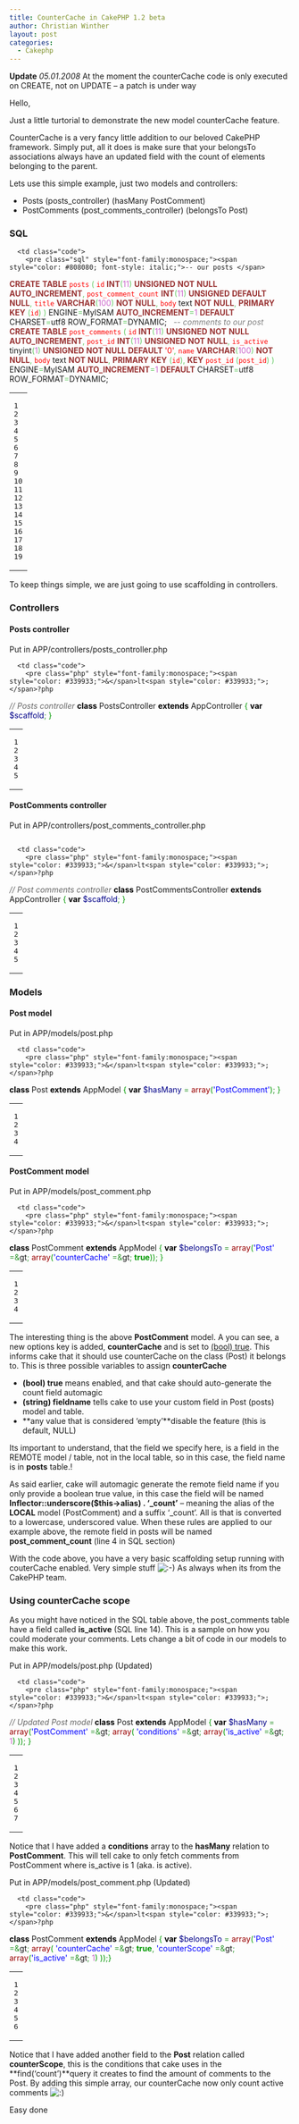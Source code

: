 ```yaml
---
title: CounterCache in CakePHP 1.2 beta
author: Christian Winther
layout: post
categories:
  - Cakephp
---
```

**Update**
*05.01.2008* At the moment the counterCache code is only executed on CREATE, not on UPDATE &#8211; a patch is under way

Hello,

Just a little turtorial to demonstrate the new model counterCache feature.

CounterCache is a very fancy little addition to our beloved CakePHP framework.
Simply put, all it does is make sure that your belongsTo associations always have an updated field with the count of elements belonging to the parent.

Lets use this simple example, just two models and controllers:

*   Posts (posts_controller) (hasMany PostComment)
*   PostComments (post\_comments\_controller) (belongsTo Post)

### SQL

<div class="wp_syntax">
  <table>
    <tr>
      <td class="line_numbers">
        <pre>1
2
3
4
5
6
7
8
9
10
11
12
13
14
15
16
17
18
19
</pre>
      </td>

      <td class="code">
        <pre class="sql" style="font-family:monospace;"><span style="color: #808080; font-style: italic;">-- our posts </span>
<span style="color: #993333; font-weight: bold;">CREATE</span> <span style="color: #993333; font-weight: bold;">TABLE</span> <span style="color: #ff0000;">`posts`</span> <span style="color: #66cc66;">&#40;</span>
  <span style="color: #ff0000;">`id`</span> <span style="color: #993333; font-weight: bold;">INT</span><span style="color: #66cc66;">&#40;</span><span style="color: #cc66cc;">11</span><span style="color: #66cc66;">&#41;</span> <span style="color: #993333; font-weight: bold;">UNSIGNED</span> <span style="color: #993333; font-weight: bold;">NOT</span> <span style="color: #993333; font-weight: bold;">NULL</span> <span style="color: #993333; font-weight: bold;">AUTO_INCREMENT</span><span style="color: #66cc66;">,</span>
  <span style="color: #ff0000;">`post_comment_count`</span> <span style="color: #993333; font-weight: bold;">INT</span><span style="color: #66cc66;">&#40;</span><span style="color: #cc66cc;">11</span><span style="color: #66cc66;">&#41;</span> <span style="color: #993333; font-weight: bold;">UNSIGNED</span> <span style="color: #993333; font-weight: bold;">DEFAULT</span> <span style="color: #993333; font-weight: bold;">NULL</span><span style="color: #66cc66;">,</span>
  <span style="color: #ff0000;">`title`</span> <span style="color: #993333; font-weight: bold;">VARCHAR</span><span style="color: #66cc66;">&#40;</span><span style="color: #cc66cc;">100</span><span style="color: #66cc66;">&#41;</span> <span style="color: #993333; font-weight: bold;">NOT</span> <span style="color: #993333; font-weight: bold;">NULL</span><span style="color: #66cc66;">,</span>
  <span style="color: #ff0000;">`body`</span> text <span style="color: #993333; font-weight: bold;">NOT</span> <span style="color: #993333; font-weight: bold;">NULL</span><span style="color: #66cc66;">,</span>
  <span style="color: #993333; font-weight: bold;">PRIMARY</span> <span style="color: #993333; font-weight: bold;">KEY</span>  <span style="color: #66cc66;">&#40;</span><span style="color: #ff0000;">`id`</span><span style="color: #66cc66;">&#41;</span>
<span style="color: #66cc66;">&#41;</span> ENGINE<span style="color: #66cc66;">=</span>MyISAM <span style="color: #993333; font-weight: bold;">AUTO_INCREMENT</span><span style="color: #66cc66;">=</span><span style="color: #cc66cc;">1</span> <span style="color: #993333; font-weight: bold;">DEFAULT</span> CHARSET<span style="color: #66cc66;">=</span>utf8 ROW_FORMAT<span style="color: #66cc66;">=</span>DYNAMIC;
&nbsp;
<span style="color: #808080; font-style: italic;">-- comments to our post </span>
<span style="color: #993333; font-weight: bold;">CREATE</span> <span style="color: #993333; font-weight: bold;">TABLE</span> <span style="color: #ff0000;">`post_comments`</span> <span style="color: #66cc66;">&#40;</span>
  <span style="color: #ff0000;">`id`</span> <span style="color: #993333; font-weight: bold;">INT</span><span style="color: #66cc66;">&#40;</span><span style="color: #cc66cc;">11</span><span style="color: #66cc66;">&#41;</span> <span style="color: #993333; font-weight: bold;">UNSIGNED</span> <span style="color: #993333; font-weight: bold;">NOT</span> <span style="color: #993333; font-weight: bold;">NULL</span> <span style="color: #993333; font-weight: bold;">AUTO_INCREMENT</span><span style="color: #66cc66;">,</span>
  <span style="color: #ff0000;">`post_id`</span> <span style="color: #993333; font-weight: bold;">INT</span><span style="color: #66cc66;">&#40;</span><span style="color: #cc66cc;">11</span><span style="color: #66cc66;">&#41;</span> <span style="color: #993333; font-weight: bold;">UNSIGNED</span> <span style="color: #993333; font-weight: bold;">NOT</span> <span style="color: #993333; font-weight: bold;">NULL</span><span style="color: #66cc66;">,</span>
  <span style="color: #ff0000;">`is_active`</span> tinyint<span style="color: #66cc66;">&#40;</span><span style="color: #cc66cc;">1</span><span style="color: #66cc66;">&#41;</span> <span style="color: #993333; font-weight: bold;">UNSIGNED</span> <span style="color: #993333; font-weight: bold;">NOT</span> <span style="color: #993333; font-weight: bold;">NULL</span> <span style="color: #993333; font-weight: bold;">DEFAULT</span> <span style="color: #ff0000;">'0'</span><span style="color: #66cc66;">,</span>
  <span style="color: #ff0000;">`name`</span> <span style="color: #993333; font-weight: bold;">VARCHAR</span><span style="color: #66cc66;">&#40;</span><span style="color: #cc66cc;">100</span><span style="color: #66cc66;">&#41;</span> <span style="color: #993333; font-weight: bold;">NOT</span> <span style="color: #993333; font-weight: bold;">NULL</span><span style="color: #66cc66;">,</span>
  <span style="color: #ff0000;">`body`</span> text <span style="color: #993333; font-weight: bold;">NOT</span> <span style="color: #993333; font-weight: bold;">NULL</span><span style="color: #66cc66;">,</span>
  <span style="color: #993333; font-weight: bold;">PRIMARY</span> <span style="color: #993333; font-weight: bold;">KEY</span>  <span style="color: #66cc66;">&#40;</span><span style="color: #ff0000;">`id`</span><span style="color: #66cc66;">&#41;</span><span style="color: #66cc66;">,</span>
  <span style="color: #993333; font-weight: bold;">KEY</span> <span style="color: #ff0000;">`post_id`</span> <span style="color: #66cc66;">&#40;</span><span style="color: #ff0000;">`post_id`</span><span style="color: #66cc66;">&#41;</span>
<span style="color: #66cc66;">&#41;</span> ENGINE<span style="color: #66cc66;">=</span>MyISAM <span style="color: #993333; font-weight: bold;">AUTO_INCREMENT</span><span style="color: #66cc66;">=</span><span style="color: #cc66cc;">1</span> <span style="color: #993333; font-weight: bold;">DEFAULT</span> CHARSET<span style="color: #66cc66;">=</span>utf8 ROW_FORMAT<span style="color: #66cc66;">=</span>DYNAMIC;</pre>
      </td>
    </tr>
  </table>
</div>

To keep things simple, we are just going to use scaffolding in controllers.

### Controllers

#### Posts controller

Put in APP/controllers/posts_controller.php

<div class="wp_syntax">
  <table>
    <tr>
      <td class="line_numbers">
        <pre>1
2
3
4
5
</pre>
      </td>

      <td class="code">
        <pre class="php" style="font-family:monospace;"><span style="color: #339933;">&</span>lt<span style="color: #339933;">;</span>?php
<span style="color: #666666; font-style: italic;">// Posts controller </span>
<span style="color: #000000; font-weight: bold;">class</span> PostsController <span style="color: #000000; font-weight: bold;">extends</span> AppController <span style="color: #009900;">&#123;</span>
    <span style="color: #000000; font-weight: bold;">var</span> <span style="color: #000088;">$scaffold</span><span style="color: #339933;">;</span>
<span style="color: #009900;">&#125;</span></pre>
      </td>
    </tr>
  </table>
</div>

#### PostComments controller

Put in APP/controllers/post\_comments\_controller.php

<pre></pre>

<div class="wp_syntax">
  <table>
    <tr>
      <td class="line_numbers">
        <pre>1
2
3
4
5
</pre>
      </td>

      <td class="code">
        <pre class="php" style="font-family:monospace;"><span style="color: #339933;">&</span>lt<span style="color: #339933;">;</span>?php
<span style="color: #666666; font-style: italic;">// Post comments controller </span>
<span style="color: #000000; font-weight: bold;">class</span> PostCommentsController <span style="color: #000000; font-weight: bold;">extends</span> AppController <span style="color: #009900;">&#123;</span>
    <span style="color: #000000; font-weight: bold;">var</span> <span style="color: #000088;">$scaffold</span><span style="color: #339933;">;</span>
<span style="color: #009900;">&#125;</span></pre>
      </td>
    </tr>
  </table>
</div>

### Models

#### Post model

Put in APP/models/post.php

<div class="wp_syntax">
  <table>
    <tr>
      <td class="line_numbers">
        <pre>1
2
3
4
</pre>
      </td>

      <td class="code">
        <pre class="php" style="font-family:monospace;"><span style="color: #339933;">&</span>lt<span style="color: #339933;">;</span>?php
<span style="color: #000000; font-weight: bold;">class</span> Post <span style="color: #000000; font-weight: bold;">extends</span> AppModel <span style="color: #009900;">&#123;</span>
    <span style="color: #000000; font-weight: bold;">var</span> <span style="color: #000088;">$hasMany</span> <span style="color: #339933;">=</span> <span style="color: #990000;">array</span><span style="color: #009900;">&#40;</span><span style="color: #0000ff;">'PostComment'</span><span style="color: #009900;">&#41;</span><span style="color: #339933;">;</span>
<span style="color: #009900;">&#125;</span></pre>
      </td>
    </tr>
  </table>
</div>

#### PostComment model

Put in APP/models/post_comment.php

<div class="wp_syntax">
  <table>
    <tr>
      <td class="line_numbers">
        <pre>1
2
3
4
</pre>
      </td>

      <td class="code">
        <pre class="php" style="font-family:monospace;"><span style="color: #339933;">&</span>lt<span style="color: #339933;">;</span>?php
<span style="color: #000000; font-weight: bold;">class</span> PostComment <span style="color: #000000; font-weight: bold;">extends</span> AppModel <span style="color: #009900;">&#123;</span>
    <span style="color: #000000; font-weight: bold;">var</span> <span style="color: #000088;">$belongsTo</span> <span style="color: #339933;">=</span> <span style="color: #990000;">array</span><span style="color: #009900;">&#40;</span><span style="color: #0000ff;">'Post'</span> <span style="color: #339933;">=&</span>gt<span style="color: #339933;">;</span> <span style="color: #990000;">array</span><span style="color: #009900;">&#40;</span><span style="color: #0000ff;">'counterCache'</span> <span style="color: #339933;">=&</span>gt<span style="color: #339933;">;</span> <span style="color: #009900; font-weight: bold;">true</span><span style="color: #009900;">&#41;</span><span style="color: #009900;">&#41;</span><span style="color: #339933;">;</span>
<span style="color: #009900;">&#125;</span></pre>
      </td>
    </tr>
  </table>
</div>

The interesting thing is the above **PostComment** model. A you can see, a new options key is added, **counterCache** and is set to <u>(bool) true</u>. This informs cake that it should use counterCache on the class (Post) it belongs to.
This is three possible variables to assign **counterCache**

*   **(bool) true** means enabled, and that cake should auto-generate the count field automagic
*   **(string) fieldname** tells cake to use your custom field in Post (posts) model and table.
*   **any value that is considered &#8216;empty&#8217;**disable the feature (this is default, NULL)

Its important to understand, that the field we specify here, is a field in the REMOTE model / table, not in the local table, so in this case, the field name is in **posts** table.!

As said earlier, cake will automagic generate the remote field name if you only provide a boolean true value, in this case the field will be named **Inflector::underscore($this->alias) . &#8216;_count&#8217;** &#8211; meaning the alias of the **LOCAL** model (PostComment) and a suffix &#8216;_count&#8217;. All is that is converted to a lowercase, underscored value. When these rules are applied to our example above, the remote field in posts will be named **post\_comment\_count** (line 4 in SQL section)

With the code above, you have a very basic scaffolding setup running with couterCache enabled. Very simple stuff <img src='http://www.cakephp.nu/wp-includes/images/smilies/icon_smile.gif' alt=':-)' class='wp-smiley' /> As always when its from the CakePHP team.

### Using counterCache scope

As you might have noticed in the SQL table above, the post_comments table have a field called **is_active** (SQL line 14). This is a sample on how you could moderate your comments. Lets change a bit of code in our models to make this work.

Put in APP/models/post.php (Updated)

<div class="wp_syntax">
  <table>
    <tr>
      <td class="line_numbers">
        <pre>1
2
3
4
5
6
7
</pre>
      </td>

      <td class="code">
        <pre class="php" style="font-family:monospace;"><span style="color: #339933;">&</span>lt<span style="color: #339933;">;</span>?php
<span style="color: #666666; font-style: italic;">// Updated Post model </span>
<span style="color: #000000; font-weight: bold;">class</span> Post <span style="color: #000000; font-weight: bold;">extends</span> AppModel <span style="color: #009900;">&#123;</span>
<span style="color: #000000; font-weight: bold;">var</span> <span style="color: #000088;">$hasMany</span> <span style="color: #339933;">=</span> <span style="color: #990000;">array</span><span style="color: #009900;">&#40;</span><span style="color: #0000ff;">'PostComment'</span> <span style="color: #339933;">=&</span>gt<span style="color: #339933;">;</span> <span style="color: #990000;">array</span><span style="color: #009900;">&#40;</span>
        <span style="color: #0000ff;">'conditions'</span> <span style="color: #339933;">=&</span>gt<span style="color: #339933;">;</span> <span style="color: #990000;">array</span><span style="color: #009900;">&#40;</span><span style="color: #0000ff;">'is_active'</span> <span style="color: #339933;">=&</span>gt<span style="color: #339933;">;</span> <span style="color: #cc66cc;">1</span><span style="color: #009900;">&#41;</span>
    <span style="color: #009900;">&#41;</span><span style="color: #009900;">&#41;</span><span style="color: #339933;">;</span>
<span style="color: #009900;">&#125;</span></pre>
      </td>
    </tr>
  </table>
</div>

Notice that I have added a **conditions** array to the **hasMany** relation to **PostComment**.
This will tell cake to only fetch comments from PostComment where is_active is 1 (aka. is active).

Put in APP/models/post_comment.php (Updated)

<div class="wp_syntax">
  <table>
    <tr>
      <td class="line_numbers">
        <pre>1
2
3
4
5
6
</pre>
      </td>

      <td class="code">
        <pre class="php" style="font-family:monospace;"><span style="color: #339933;">&</span>lt<span style="color: #339933;">;</span>?php
<span style="color: #000000; font-weight: bold;">class</span> PostComment <span style="color: #000000; font-weight: bold;">extends</span> AppModel <span style="color: #009900;">&#123;</span>
    <span style="color: #000000; font-weight: bold;">var</span> <span style="color: #000088;">$belongsTo</span> <span style="color: #339933;">=</span> <span style="color: #990000;">array</span><span style="color: #009900;">&#40;</span><span style="color: #0000ff;">'Post'</span> <span style="color: #339933;">=&</span>gt<span style="color: #339933;">;</span> <span style="color: #990000;">array</span><span style="color: #009900;">&#40;</span>
        <span style="color: #0000ff;">'counterCache'</span> <span style="color: #339933;">=&</span>gt<span style="color: #339933;">;</span> <span style="color: #009900; font-weight: bold;">true</span><span style="color: #339933;">,</span>
        <span style="color: #0000ff;">'counterScope'</span> <span style="color: #339933;">=&</span>gt<span style="color: #339933;">;</span> <span style="color: #990000;">array</span><span style="color: #009900;">&#40;</span><span style="color: #0000ff;">'is_active'</span> <span style="color: #339933;">=&</span>gt<span style="color: #339933;">;</span> <span style="color: #cc66cc;">1</span><span style="color: #009900;">&#41;</span>
    <span style="color: #009900;">&#41;</span><span style="color: #009900;">&#41;</span><span style="color: #339933;">;</span><span style="color: #009900;">&#125;</span></pre>
      </td>
    </tr>
  </table>
</div>

Notice that I have added another field to the **Post** relation called **counterScope**, this is the conditions that cake uses in the **find(&#8216;count&#8217;)**query it creates to find the amount of comments to the Post. By adding this simple array, our counterCache now only count active comments <img src='http://www.cakephp.nu/wp-includes/images/smilies/icon_smile.gif' alt=':)' class='wp-smiley' />

Easy done
